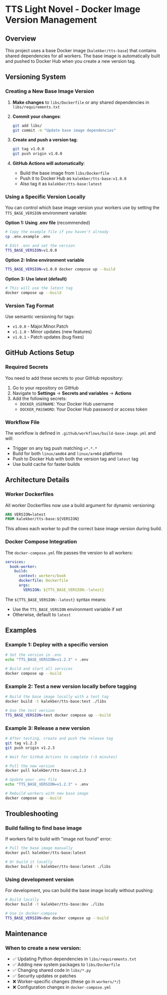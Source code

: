 # TTS Light Novel - Docker Image Version Management

## Overview

This project uses a base Docker image (`kalekber/tts-base`) that contains shared dependencies for all workers. The base image is automatically built and pushed to Docker Hub when you create a new version tag.

## Versioning System

### Creating a New Base Image Version

1. **Make changes** to `libs/Dockerfile` or any shared dependencies in `libs/requirements.txt`

2. **Commit your changes**:
   ```bash
   git add libs/
   git commit -m "Update base image dependencies"
   ```

3. **Create and push a version tag**:
   ```bash
   git tag v1.0.0
   git push origin v1.0.0
   ```

4. **GitHub Actions will automatically**:
   - Build the base image from `libs/Dockerfile`
   - Push it to Docker Hub as `kalekber/tts-base:v1.0.0`
   - Also tag it as `kalekber/tts-base:latest`

### Using a Specific Version Locally

You can control which base image version your workers use by setting the `TTS_BASE_VERSION` environment variable:

**Option 1: Using .env file** (recommended)
```bash
# Copy the example file if you haven't already
cp .env.example .env

# Edit .env and set the version
TTS_BASE_VERSION=v1.0.0
```

**Option 2: Inline environment variable**
```bash
TTS_BASE_VERSION=v1.0.0 docker compose up --build
```

**Option 3: Use latest (default)**
```bash
# This will use the latest tag
docker compose up --build
```

### Version Tag Format

Use semantic versioning for tags:
- `v1.0.0` - Major.Minor.Patch
- `v1.1.0` - Minor updates (new features)
- `v1.0.1` - Patch updates (bug fixes)

## GitHub Actions Setup

### Required Secrets

You need to add these secrets to your GitHub repository:

1. Go to your repository on GitHub
2. Navigate to **Settings** → **Secrets and variables** → **Actions**
3. Add the following secrets:
   - `DOCKER_USERNAME`: Your Docker Hub username
   - `DOCKER_PASSWORD`: Your Docker Hub password or access token

### Workflow File

The workflow is defined in `.github/workflows/build-base-image.yml` and will:
- Trigger on any tag push matching `v*.*.*`
- Build for both `linux/amd64` and `linux/arm64` platforms
- Push to Docker Hub with both the version tag and `latest` tag
- Use build cache for faster builds

## Architecture Details

### Worker Dockerfiles

All worker Dockerfiles now use a build argument for dynamic versioning:

```dockerfile
ARG VERSION=latest
FROM kalekber/tts-base:${VERSION}
```

This allows each worker to pull the correct base image version during build.

### Docker Compose Integration

The `docker-compose.yml` file passes the version to all workers:

```yaml
services:
  book-worker:
    build:
      context: workers/book
      dockerfile: Dockerfile
      args:
        VERSION: ${TTS_BASE_VERSION:-latest}
```

The `${TTS_BASE_VERSION:-latest}` syntax means:
- Use the `TTS_BASE_VERSION` environment variable if set
- Otherwise, default to `latest`

## Examples

### Example 1: Deploy with a specific version
```bash
# Set the version in .env
echo "TTS_BASE_VERSION=v1.2.3" > .env

# Build and start all services
docker compose up --build
```

### Example 2: Test a new version locally before tagging
```bash
# Build the base image locally with a test tag
docker build -t kalekber/tts-base:test ./libs

# Use the test version
TTS_BASE_VERSION=test docker compose up --build
```

### Example 3: Release a new version
```bash
# After testing, create and push the release tag
git tag v1.2.3
git push origin v1.2.3

# Wait for GitHub Actions to complete (~5 minutes)

# Pull the new version
docker pull kalekber/tts-base:v1.2.3

# Update your .env file
echo "TTS_BASE_VERSION=v1.2.3" > .env

# Rebuild workers with new base image
docker compose up --build
```

## Troubleshooting

### Build failing to find base image

If workers fail to build with "image not found" error:
```bash
# Pull the base image manually
docker pull kalekber/tts-base:latest

# Or build it locally
docker build -t kalekber/tts-base:latest ./libs
```

### Using development version

For development, you can build the base image locally without pushing:
```bash
# Build locally
docker build -t kalekber/tts-base:dev ./libs

# Use in docker-compose
TTS_BASE_VERSION=dev docker compose up --build
```

## Maintenance

### When to create a new version:

- ✅ Updating Python dependencies in `libs/requirements.txt`
- ✅ Adding new system packages to `libs/Dockerfile`
- ✅ Changing shared code in `libs/*.py`
- ✅ Security updates or patches
- ❌ Worker-specific changes (these go in `workers/*/`)
- ❌ Configuration changes in `docker-compose.yml`
